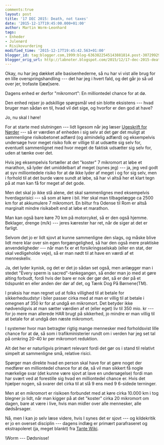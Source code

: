 ```yaml
---
comments:true
layout: post
title: '17 DEC 2015: Death, not taxes'
date: '2015-12-17T19:45:00.000+01:00'
author: Martin Worm-Leonhard
tags:
- Enheder
- Julenørd
- Risikovurdering
modified_time: '2015-12-17T19:45:42.563+01:00'
blogger_id: tag:blogger.com,1999:blog-6363822545143881814.post-3072992999531287708
blogger_orig_url: http://labnoter.blogspot.com/2015/12/17-dec-2015-death-not-taxes.html
---
```


Okay, nu har jeg dækket alle basisenhederne, så nu har vi vist alle brug
for en lille overspringshandling --- det har jeg i hvert fald, og det går
jo så ud over jer, trofaste l\[æø\]sere.

Dagens enhed er derfor "mikromort": En milliontedel chance for at dø.

Den enhed rejser jo adskillige spørgsmål ved sin blotte eksistens --- hvad
bruger man sådan en til, hvad vil det sige, og hvorfor er den god at
have?

Jo, nu skal I høre!

For at starte med slutningen --- lidt ligesom når jeg læser [Ugeskrift
for Nørder](http://ing.dk/) --- så er værdien af enheden i sig selv at det
gør det muligt at sammenligne risikobetonet adfærd (og almindelig
adfærd) og eksempelvis undersøge hvor meget risiko folk er villige til
at udsætte sig selv for, eventuelt sammenlignet med hvor meget de
faktisk udsætter sig selv for, uden at tænke over det.

Hvis jeg eksempelvis fortæller at det "koster" 7 mikromort at løbe et
marathon, så lyder det umiddelbart af meget (synes jeg) --- ja, jeg ved
godt at syv milliontedele risiko for at dø ikke lyder af meget i og for
sig selv, men i forhold til at det burde være sundt at løbe, så har vi
altså her et klart tegn på at man kan få for meget af det gode.

Men det skal jo ikke stå alene, det skal sammenlignes med eksempelvis
hverdagsrisici --- så som at køre i bil. Her skal man tilbagelægge ca 2500
km for at akkumulere 7 mikromort. En biltur fra Odense til Rom er altså
marginalt mindre risikabelt end at løbe et marathon.

Man kan også bare køre 70 km på motorcykel, så er den også hjemme.
Beklager, drenge (m/k) --- jeres kærester har ret, når de siger at det er
farligt.

Selvom det jo er lidt sjovt at kunne sammenligne den slags, og måske
blive lidt mere klar over sin egen forgængelighed, så har den også mere
praktiske anvendeligheder --- når man fx er et forsikringsselskab (eller
en stat, der skal vedligeholde veje), så er man nødt til at have en værdi
af et menneskeliv.

Ja, det lyder kynisk, og det er det jo sådan set også, men anlægger man
i stedet "Every sperm is sacred"-tankegangen, så ender man jo med at
gøre alting forbudt, fordi hvis der bare er nok der gør det, så er der
på et tidspunkt en eller anden der dør af det, og Tænk Dog På
Børnene(TM).

I praksis har man regnet ud at folks villighed til at betale for
sikkerhedsudstyr i biler passer cirka med at man er villig til at betale
i omegnen af 350 kr for at undgå en mikromort. Det betyder ikke
nødvendigvis at man sætter værdien af et (eller eget) liv til 350 mio.
kr --- for jo mere man allerede HAR brugt på sikkerhed, jo mindre er man
villig til at betale for at undgå den næste mikromort.

I systemer hvor man betragter rigtig mange mennesker med forholdsvist
lille chance for at dø, så som i trafikministerier rundt om i verden har
jeg set tal på omkring 20-40 kr per mikromort reduktion.

Alt det her er naturligvis primært relevant fordi det gør os i stand til
relativt simpelt at sammenligne små, relative risici.

Spørger man direkte hvad en person skal have for at gøre noget der
medfører en milliontedel chance for at dø, så vil man sikkert få nogle
mærkelige svar (det kunne være sjovt at lave en undersøgelse) fordi
man har svært ved at forestille sig hvad en milliontedel chance er. Hvis
det hjælper nogen, så svarer det cirka til at slå 9 ens med 9 6-sidede
terninger.

Men at en mikromort er risikoen forbundet med at køre cirka 10.000 km i
tog blegner jo lidt, når man kigger på at det "koster" cirka 20
mikromort om dagen, bare at være i live, hvis man midler over alle
mennesker, alle dødsårsager.

Nå, men I kan jo selv læse videre, hvis I synes det er sjovt --- og
kildekritik er jo en overset disciplin --- dagens indlæg er primært
parafraseret og ekstrapoleret (ja, meget blankt) fra [Tante
Wiki](https://en.wikipedia.org/wiki/Micromort).

\\Worm --- Dødsnisse!
